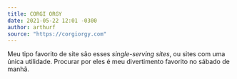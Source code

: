 ```yaml
---
title: CORGI ORGY
date: 2021-05-22 12:01 -0300
author: arthurf
source: "https://corgiorgy.com"
---
```


Meu tipo favorito de site são esses *single-serving sites*, ou sites com uma única utilidade. Procurar por eles é meu divertimento favorito no sábado de manhã.
